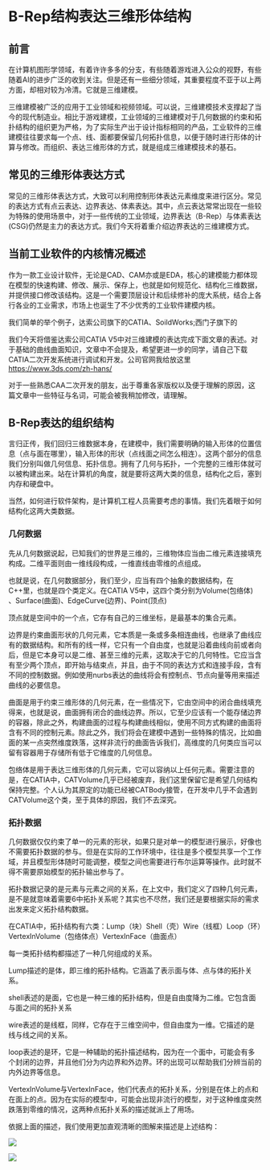 # B-Rep结构表达三维形体结构

## 前言

在计算机图形学领域，有着许许多多的分支，有些随着游戏进入公众的视野，有些随着AI的进步广泛的收到关注。但是还有一些细分领域，其重要程度不亚于以上两方面，却相对较为冷清。它就是三维建模。

三维建模被广泛的应用于工业领域和视频领域。可以说，三维建模技术支撑起了当今的现代制造业。相比于游戏建模，工业领域的三维建模对于几何数据的约束和拓扑结构的组织更为严格，为了实际生产出于设计指标相同的产品，工业软件的三维建模往往要求每一个点、线、面都要保留几何拓扑信息，以便于随时进行形体的计算与修改。而组织、表达三维形体的方式，就是组成三维建模技术的基石。

## 常见的三维形体表达方式

常见的三维形体表达方式，大致可以利用控制形体表达元素维度来进行区分。常见的表达方式有点云表达、边界表达、体素表达。其中，点云表达常常出现在一些较为特殊的使用场景中，对于一些传统的工业领域，边界表达（B-Rep）与体素表达(CSG)仍然是主力的表达方式。我们今天将着重介绍边界表达的三维建模方式。

## 当前工业软件的内核情况概述

作为一款工业设计软件，无论是CAD、CAM亦或是EDA，核心的建模能力都体现在模型的快速构建、修改、展示、保存上，也就是如何规范化、结构化三维数据，并提供接口修改该结构。这是一个需要顶层设计和后续修补的庞大系统，结合上各行各业的工业需求，市场上也诞生了不少优秀的工业软件建模内核。

我们简单的举个例子，达索公司旗下的CATIA、SoildWorks;西门子旗下的

我们今天将借鉴达索公司CATIA V5中对三维建模的表达完成下面文章的表述。对于基础的曲线曲面知识，文章中不会提及，希望更进一步的同学，请自己下载CATIA二次开发系统进行调试和开发。公司官网我给放这里 https://www.3ds.com/zh-hans/

对于一些熟悉CAA二次开发的朋友，出于尊重各家版权以及便于理解的原因，这篇文章中一些特征与名词，可能会被我稍加修改，请理解。

## B-Rep表达的组织结构

言归正传，我们回归三维数据本身，在建模中，我们需要明确的输入形体的位置信息（点与面在哪里），输入形体的形状（点线面之间怎么相连）。这两个部分的信息我们分别叫做几何信息、拓扑信息。拥有了几何与拓扑，一个完整的三维形体就可以被构建出来。站在计算机的角度，就是要将这两大类的信息，结构化之后，塞到内存和硬盘中。

当然，如何进行软件架构，是计算机工程人员需要考虑的事情。我们先着眼于如何结构化这两大类数据。

### 几何数据

先从几何数据说起，已知我们的世界是三维的，三维物体应当由二维元素连接填充构成。二维平面则由一维线段构成，一维直线由零维的点组成。

也就是说，在几何数据部分，我们至少，应当有四个抽象的数据结构，在C++里，也就是四个类定义。在CATIA V5中，这四个类分别为Volume(包络体) 、Surface(曲面)、EdgeCurve(边界)、Point(顶点)

顶点就是空间中的一个点，它存有自己的三维坐标，是最基本的集合元素。

边界是约束曲面形状的几何元素，它本质是一条或多条相连曲线，也继承了曲线应有的数据结构。和所有的线一样，它只有一个自由度，也就是沿着曲线向前或者向后，但是它本身可以是二维、甚至三维的元素，这取决于它的几何特性。它应当含有至少两个顶点，即开始与结束点，并且，由于不同的表达方式和连接手段，含有不同的控制数据。例如使用nurbs表达的曲线将会有控制点、节点向量等用来描述曲线的必要信息。

曲面是用于约束三维形体的几何元素，在一些情况下，它由空间中的闭合曲线填充得来，也就是说，曲面拥有闭合的曲线边界。所以，它至少应该有一个能存储边界的容器，除此之外，构建曲面的过程与构建曲线相似，使用不同方式构建的曲面将含有不同的控制元素。除此之外，我们将会在建模中遇到一些特殊的情况，比如曲面的某一点突然维度跌落，这样非流行的曲面告诉我们，高维度的几何类应当可以留有容器用于存储所有低于它维度的几何信息。

包络体是用于表达三维形体的几何元素，它可以容纳以上任何元素。需要注意的是，在CATIA中，CATVolume几乎已经被废弃，我们这里保留它是希望几何结构保持完整。个人认为其原定的功能已经被CATBody接管，在开发中几乎不会遇到CATVolume这个类，至于具体的原因，我们不去深究。

### 拓扑数据

几何数据仅仅约束了单一的元素的形状，如果只是对单一的模型进行展示，好像也不需要拓扑数据的参与。但是在实际的工作环境中，往往是多个模型共享一个工作域，并且模型形体随时可能调整，模型之间也需要进行布尔运算等操作。此时就不得不需要原始模型的拓扑输出参与了。

拓扑数据记录的是元素与元素之间的关系，在上文中，我们定义了四种几何元素，是不是就意味着需要6中拓扑关系呢？其实也不尽然，我们还是要根据实际的需求出发来定义拓扑结构数据。

在CATIA中，拓扑结构有六类：Lump（块）Shell（壳）Wire（线框）Loop（环）VertexInVolume（包络体点）VertexInFace（曲面点）

每一类拓扑结构都描述了一种几何组成的关系。

Lump描述的是体，即三维的拓扑结构。它涵盖了表示面与体、点与体的拓扑关系。

shell表述的是面，它也是一种三维的拓扑结构，但是自由度降为二维。它包含面与面之间的拓扑关系

wire表述的是线框，同样，它存在于三维空间中，但自由度为一维。它描述的是线与线之间的关系。

loop表述的是环，它是一种辅助的拓扑描述结构，因为在一个面中，可能会有多个封闭的边界，并且他们分为内边界和外边界。环的出现可以帮助我们分辨当前的内外边界等信息。

VertexInVolume与VertexInFace，他们代表点的拓扑关系，分别是在体上的点和在面上的点。因为在实际的模型中，可能会出现非流行的模型，对于这种维度突然跌落到零维的情况，这两种点拓扑关系的描述就派上了用场。

依据上面的描述，我们使用更加直观清晰的图解来描述是上述结构：

![](C:\Bolg\image\0902\cat_class.png)

![](C:\Bolg\image\0902\cat_topo_stru.png)

